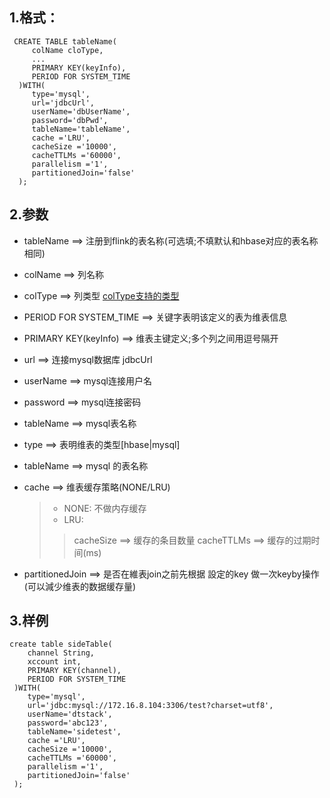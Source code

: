 
## 1.格式：
```
 CREATE TABLE tableName(
     colName cloType,
     ...
     PRIMARY KEY(keyInfo),
     PERIOD FOR SYSTEM_TIME
  )WITH(
     type='mysql',
     url='jdbcUrl',
     userName='dbUserName',
     password='dbPwd',
     tableName='tableName',
     cache ='LRU',
     cacheSize ='10000',
     cacheTTLMs ='60000',
     parallelism ='1',
     partitionedJoin='false'
  );
```
  
## 2.参数

  * tableName ==> 注册到flink的表名称(可选填;不填默认和hbase对应的表名称相同)
  * colName ==> 列名称
  * colType ==> 列类型 [colType支持的类型](colType.md)
  * PERIOD FOR SYSTEM_TIME ==> 关键字表明该定义的表为维表信息
  * PRIMARY KEY(keyInfo) ==> 维表主键定义;多个列之间用逗号隔开
  * url ==> 连接mysql数据库 jdbcUrl 
  * userName ==> mysql连接用户名
  * password ==> mysql连接密码
  * tableName ==> mysql表名称
  * type ==> 表明维表的类型[hbase|mysql]
  
  * tableName ==> mysql 的表名称
  * cache ==> 维表缓存策略(NONE/LRU)
  
      > * NONE: 不做内存缓存
      > * LRU:
      > > cacheSize ==> 缓存的条目数量
      > > cacheTTLMs ==> 缓存的过期时间(ms)
  
  * partitionedJoin ==> 是否在維表join之前先根据 設定的key 做一次keyby操作(可以減少维表的数据缓存量)

## 3.样例
```
create table sideTable(
    channel String,
    xccount int,
    PRIMARY KEY(channel),
    PERIOD FOR SYSTEM_TIME
 )WITH(
    type='mysql',
    url='jdbc:mysql://172.16.8.104:3306/test?charset=utf8',
    userName='dtstack',
    password='abc123',
    tableName='sidetest',
    cache ='LRU',
    cacheSize ='10000',
    cacheTTLMs ='60000',
    parallelism ='1',
    partitionedJoin='false'
 );


```


